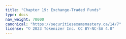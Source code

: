 ```yaml
---
title: "Chapter 19: Exchange-Traded Funds"
type: docs
nav_weight: 70000
canonical: "https://securitiesexamsmastery.ca/14/7"
license: "© 2023 Tokenizer Inc. CC BY-NC-SA 4.0"
---
```

